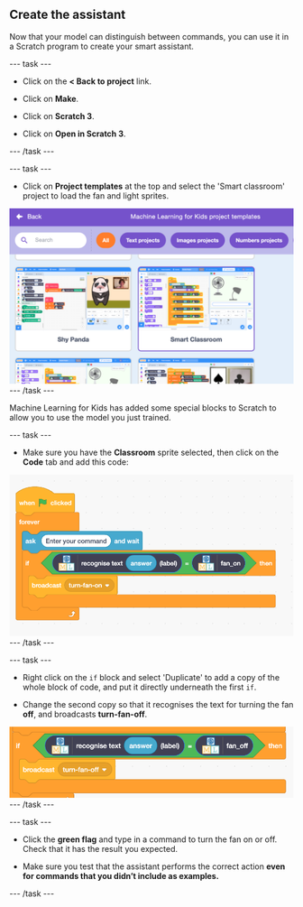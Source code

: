 ## Create the assistant

Now that your model can distinguish between commands, you can use it in a Scratch program to create your smart assistant.

--- task ---
+ Click on the **< Back to project** link.

+ Click on **Make**.

+ Click on **Scratch 3**.

+ Click on **Open in Scratch 3**.

--- /task ---

--- task ---
+ Click on **Project templates** at the top and select the 'Smart classroom' project to load the fan and light sprites. 

![Smart classroom project](images/smart-classroom.png)
--- /task ---

Machine Learning for Kids has added some special blocks to Scratch to allow you to use the model you just trained. 

--- task ---

+ Make sure you have the **Classroom** sprite selected, then click on the **Code** tab and add this code:

![New scratch code including new machine learning blocks](images/turn-fan-on.png)
--- /task ---

--- task ---

+ Right click on the `if` block and select 'Duplicate' to add a copy of the whole block of code, and put it directly underneath the first `if`. 

+ Change the second copy so that it recognises the text for turning the fan **off**, and broadcasts **turn-fan-off**.

![New scratch code including new machine learning blocks](images/turn-fan-off.png)
--- /task ---

--- task ---
+ Click the **green flag** and type in a command to turn the fan on or off. Check that it has the result you expected. 

+ Make sure you test that the assistant performs the correct action **even for commands that you didn’t include as examples.**

--- /task ---
